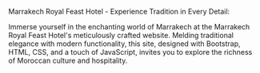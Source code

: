 Marrakech Royal Feast Hotel - Experience Tradition in Every Detail:

Immerse yourself in the enchanting world of Marrakech at the Marrakech Royal Feast Hotel's meticulously crafted website. Melding traditional elegance with modern functionality, this site, designed with Bootstrap, HTML, CSS, and a touch of JavaScript, invites you to explore the richness of Moroccan culture and hospitality.
